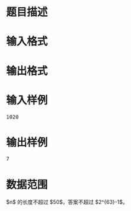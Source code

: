

# 题目描述



# 输入格式



# 输出格式



# 输入样例


<pre>1020</pre>

# 输出样例


<pre>7</pre>

# 数据范围


<p>
$n$ 的长度不超过 $50$，答案不超过 $2^{63}-1$。
</p>
